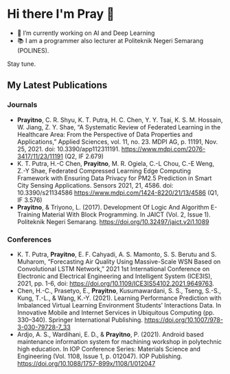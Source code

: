 # Hi there I'm Pray 👋

- 🔭 I’m currently working on AI and Deep Learning
- 📚 I am a programmer also lecturer at Politeknik Negeri Semarang (POLINES).

Stay tune.

## My Latest Publications
### Journals
- **Prayitno**, C. R. Shyu, K. T. Putra, H. C. Chen, Y. Y. Tsai, K. S. M. Hossain, W. Jiang, Z. Y. Shae, “A Systematic Review of Federated Learning in the Healthcare Area: From the Perspective of Data Properties and Applications,” Applied Sciences, vol. 11, no. 23. MDPI AG, p. 11191, Nov. 25, 2021. doi: 10.3390/app112311191. https://www.mdpi.com/2076-3417/11/23/11191 (Q2, IF 2.679)
- K. T. Putra, H.-C Chen, **Prayitno**, M. R. Ogiela, C.-L Chou, C.-E Weng, Z.-Y Shae, Federated Compressed Learning Edge Computing Framework with Ensuring Data Privacy for PM2.5 Prediction in Smart City Sensing Applications. Sensors 2021, 21, 4586. doi: 10.3390/s21134586 https://www.mdpi.com/1424-8220/21/13/4586 (Q1, IF 3.576)
- **Prayitno**, & Triyono, L. (2017). Development Of Logic And Algorithm E-Training Material With Block Programming. In JAICT (Vol. 2, Issue 1). Politeknik Negeri Semarang. https://doi.org/10.32497/jaict.v2i1.1089

### Conferences
- K. T. Putra, **Prayitno**, E. F. Cahyadi, A. S. Mamonto, S. S. Berutu and S. Muharom, “Forecasting Air Quality Using Massive-Scale WSN Based on Convolutional LSTM Network,” 2021 1st International Conference on Electronic and Electrical Engineering and Intelligent System (ICE3IS), 2021, pp. 1-6, doi: https://doi.org/10.1109/ICE3IS54102.2021.9649763.
- Chen, H.-C., Prasetyo, E., **Prayitno**, Kusumawardani, S. S., Tseng, S.-S., Kung, T.-L., & Wang, K.-Y. (2021). Learning Performance Prediction with Imbalanced Virtual Learning Environment Students’ Interactions Data. In Innovative Mobile and Internet Services in Ubiquitous Computing (pp. 330–340). Springer International Publishing. https://doi.org/10.1007/978-3-030-79728-7_33
- Ardjo, A. S., Wardihani, E. D., & **Prayitno**, P. (2021). Android based maintenance information system for machining workshop in polytechnic high education. In IOP Conference Series: Materials Science and Engineering (Vol. 1108, Issue 1, p. 012047). IOP Publishing. https://doi.org/10.1088/1757-899x/1108/1/012047

<!--
**kangPrayit/kangPrayit** is a ✨ _special_ ✨ repository because its `README.md` (this file) appears on your GitHub profile.

Here are some ideas to get you started:

- 🔭 I’m currently working on ...
- 🌱 I’m currently learning ...
- 👯 I’m looking to collaborate on ...
- 🤔 I’m looking for help with ...
- 💬 Ask me about ...
- 📫 How to reach me: ...
- 😄 Pronouns: ...
- ⚡ Fun fact: ...
-->
